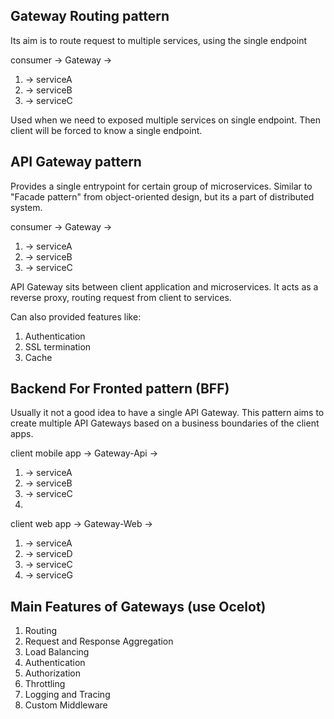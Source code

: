## Gateway Routing pattern

Its aim is to route request to multiple services, using the single endpoint

consumer -> Gateway ->
1. -> serviceA
2. -> serviceB
3. -> serviceC

Used when we need to exposed multiple services on single endpoint. Then client will be forced to know a single endpoint.

## API Gateway pattern

Provides a single entrypoint for certain group of microservices. Similar to "Facade pattern" from object-oriented design,
but its a part of distributed system. 

consumer -> Gateway ->
1. -> serviceA
2. -> serviceB
3. -> serviceC

API Gateway sits between client application and microservices. It acts as a reverse proxy, routing request from client to services.

Can also provided features like: 
1. Authentication
2. SSL termination
3. Cache

## Backend For Fronted pattern (BFF)

Usually it not a good idea to have a single API Gateway. This pattern aims to create multiple API Gateways
based on a business boundaries of the client apps. 

client mobile app -> Gateway-Api ->
1. -> serviceA
2. -> serviceB
3. -> serviceC
1. 
client web app -> Gateway-Web ->
1. -> serviceA
2. -> serviceD
3. -> serviceC
4. -> serviceG

## Main Features of Gateways (use Ocelot)

1. Routing
2. Request and Response Aggregation
3. Load Balancing
4. Authentication
5. Authorization
6. Throttling
7. Logging and Tracing
8. Custom Middleware
